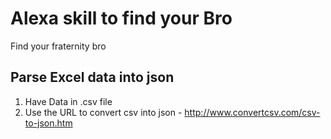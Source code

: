# Alexa skill to find your Bro
Find your fraternity bro 

## Parse Excel data into json 
1. Have Data in .csv file
2. Use the URL to convert csv into json - http://www.convertcsv.com/csv-to-json.htm

